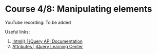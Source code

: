 # Course 4/8: Manipulating elements
YouTube recording: To be added


Useful links:
1. [.html() | jQuery API Documentation](http://api.jquery.com/html/)
2. [Attributes | jQuery Learning Center](https://learn.jquery.com/using-jquery-core/attributes/)

